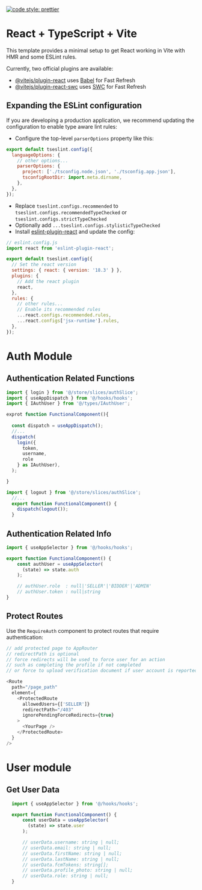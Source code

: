 [![code style: prettier](https://img.shields.io/badge/code_style-prettier-ff69b4.svg?style=flat-square)](https://github.com/prettier/prettier)

# React + TypeScript + Vite

This template provides a minimal setup to get React working in Vite with HMR and some ESLint rules.

Currently, two official plugins are available:

- [@vitejs/plugin-react](https://github.com/vitejs/vite-plugin-react/blob/main/packages/plugin-react/README.md) uses [Babel](https://babeljs.io/) for Fast Refresh
- [@vitejs/plugin-react-swc](https://github.com/vitejs/vite-plugin-react-swc) uses [SWC](https://swc.rs/) for Fast Refresh

## Expanding the ESLint configuration

If you are developing a production application, we recommend updating the configuration to enable type aware lint rules:

- Configure the top-level `parserOptions` property like this:

```js
export default tseslint.config({
  languageOptions: {
    // other options...
    parserOptions: {
      project: ['./tsconfig.node.json', './tsconfig.app.json'],
      tsconfigRootDir: import.meta.dirname,
    },
  },
});
```

- Replace `tseslint.configs.recommended` to `tseslint.configs.recommendedTypeChecked` or `tseslint.configs.strictTypeChecked`
- Optionally add `...tseslint.configs.stylisticTypeChecked`
- Install [eslint-plugin-react](https://github.com/jsx-eslint/eslint-plugin-react) and update the config:

```js
// eslint.config.js
import react from 'eslint-plugin-react';

export default tseslint.config({
  // Set the react version
  settings: { react: { version: '18.3' } },
  plugins: {
    // Add the react plugin
    react,
  },
  rules: {
    // other rules...
    // Enable its recommended rules
    ...react.configs.recommended.rules,
    ...react.configs['jsx-runtime'].rules,
  },
});
```

# Auth Module

## Authentication Related Functions


```js
import { login } from '@/store/slices/authSlice';
import { useAppDispatch } from '@/hooks/hooks';
import { IAuthUser } from '@/types/IAuthUser';

exprot function FunctionalComponent(){
  
  const dispatch = useAppDispatch();
  //...
  dispatch(
    login({
      token,
      username,
      role
    } as IAuthUser),
  );  

}
```

  ```js
  import { logout } from '@/store/slices/authSlice';
    //...
    export function FunctionalComponent() {
      dispatch(logout());
    }
  ```

  ## Authentication Related Info

  ```js
  import { useAppSelector } from '@/hooks/hooks';

  export function FunctionalComponent() {
      const authUser = useAppSelector(
        (state) => state.auth
      );

      // authUser.role  : null|'SELLER'|'BIDDER'|'ADMIN'
      // authUser.token : null|string
  }
  ```

  ## Protect Routes

  Use the `RequireAuth` component to protect routes that require authentication:

  ```js
  // add protected page to AppRouter
  // redirectPath is optional
  // force redirects will be used to force user for an action
  // such as completing the profile if not completed 
  // or force to upload verification document if user account is reported by users

  <Route
    path="/page_path"
    element={
      <ProtectedRoute
        allowedUsers={['SELLER']} 
        redirectPath="/403"
        ignorePendingForceRedirects={true}
      >
        <YourPage />
      </ProtectedRoute>
    }
  />
  ```
# User module

## Get User Data

```js
  import { useAppSelector } from '@/hooks/hooks';

  export function FunctionalComponent() {
      const userData = useAppSelector(
        (state) => state.user
      );

      // userData.username: string | null;
      // userData.email: string | null;
      // userData.firstName: string | null;
      // userData.lastName: string | null;
      // userData.fcmTokens: string[];
      // userData.profile_photo: string | null;
      // userData.role: string | null;
  }
```
